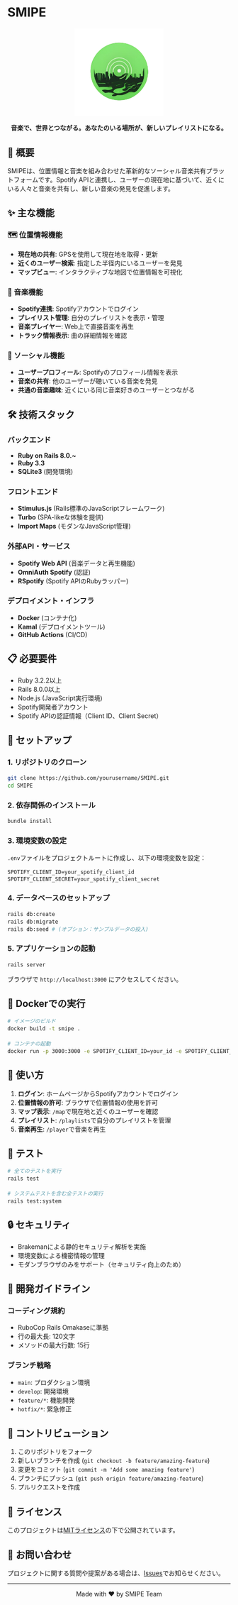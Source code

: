 # SMIPE

<p align="center">
  <img src="app/assets/images/SMIPE_logo.png" alt="SMIPE Logo" width="200"/>
</p>

<p align="center">
  <strong>音楽で、世界とつながる。あなたのいる場所が、新しいプレイリストになる。</strong>
</p>

## 📖 概要

SMIPEは、位置情報と音楽を組み合わせた革新的なソーシャル音楽共有プラットフォームです。Spotify APIと連携し、ユーザーの現在地に基づいて、近くにいる人々と音楽を共有し、新しい音楽の発見を促進します。

## ✨ 主な機能

### 🗺️ 位置情報機能
- **現在地の共有**: GPSを使用して現在地を取得・更新
- **近くのユーザー検索**: 指定した半径内にいるユーザーを発見
- **マップビュー**: インタラクティブな地図で位置情報を可視化

### 🎵 音楽機能
- **Spotify連携**: Spotifyアカウントでログイン
- **プレイリスト管理**: 自分のプレイリストを表示・管理
- **音楽プレイヤー**: Web上で直接音楽を再生
- **トラック情報表示**: 曲の詳細情報を確認

### 👥 ソーシャル機能
- **ユーザープロフィール**: Spotifyのプロフィール情報を表示
- **音楽の共有**: 他のユーザーが聴いている音楽を発見
- **共通の音楽趣味**: 近くにいる同じ音楽好きのユーザーとつながる

## 🛠 技術スタック

### バックエンド
- **Ruby on Rails 8.0.~**
- **Ruby 3.3**
- **SQLite3** (開発環境)

### フロントエンド
- **Stimulus.js** (Rails標準のJavaScriptフレームワーク)
- **Turbo** (SPA-likeな体験を提供)
- **Import Maps** (モダンなJavaScript管理)

### 外部API・サービス
- **Spotify Web API** (音楽データと再生機能)
- **OmniAuth Spotify** (認証)
- **RSpotify** (Spotify APIのRubyラッパー)

### デプロイメント・インフラ
- **Docker** (コンテナ化)
- **Kamal** (デプロイメントツール)
- **GitHub Actions** (CI/CD)

## 📋 必要要件

- Ruby 3.2.2以上
- Rails 8.0.0以上
- Node.js (JavaScript実行環境)
- Spotify開発者アカウント
- Spotify APIの認証情報（Client ID、Client Secret）

## 🚀 セットアップ

### 1. リポジトリのクローン

```bash
git clone https://github.com/yourusername/SMIPE.git
cd SMIPE
```

### 2. 依存関係のインストール

```bash
bundle install
```

### 3. 環境変数の設定

`.env`ファイルをプロジェクトルートに作成し、以下の環境変数を設定：

```env
SPOTIFY_CLIENT_ID=your_spotify_client_id
SPOTIFY_CLIENT_SECRET=your_spotify_client_secret
```

### 4. データベースのセットアップ

```bash
rails db:create
rails db:migrate
rails db:seed # (オプション：サンプルデータの投入)
```

### 5. アプリケーションの起動

```bash
rails server
```

ブラウザで `http://localhost:3000` にアクセスしてください。

## 🐳 Dockerでの実行

```bash
# イメージのビルド
docker build -t smipe .

# コンテナの起動
docker run -p 3000:3000 -e SPOTIFY_CLIENT_ID=your_id -e SPOTIFY_CLIENT_SECRET=your_secret smipe
```

## 📱 使い方

1. **ログイン**: ホームページからSpotifyアカウントでログイン
2. **位置情報の許可**: ブラウザで位置情報の使用を許可
3. **マップ表示**: `/map`で現在地と近くのユーザーを確認
4. **プレイリスト**: `/playlists`で自分のプレイリストを管理
5. **音楽再生**: `/player`で音楽を再生

## 🧪 テスト

```bash
# 全てのテストを実行
rails test

# システムテストを含む全テストの実行
rails test:system
```

## 🔒 セキュリティ

- Brakemanによる静的セキュリティ解析を実施
- 環境変数による機密情報の管理
- モダンブラウザのみをサポート（セキュリティ向上のため）

## 📝 開発ガイドライン

### コーディング規約
- RuboCop Rails Omakaseに準拠
- 行の最大長: 120文字
- メソッドの最大行数: 15行

### ブランチ戦略
- `main`: プロダクション環境
- `develop`: 開発環境
- `feature/*`: 機能開発
- `hotfix/*`: 緊急修正

## 🤝 コントリビューション

1. このリポジトリをフォーク
2. 新しいブランチを作成 (`git checkout -b feature/amazing-feature`)
3. 変更をコミット (`git commit -m 'Add some amazing feature'`)
4. ブランチにプッシュ (`git push origin feature/amazing-feature`)
5. プルリクエストを作成

## 📄 ライセンス

このプロジェクトは[MITライセンス](LICENSE)の下で公開されています。

## 📧 お問い合わせ

プロジェクトに関する質問や提案がある場合は、[Issues](https://github.com/yourusername/SMIPE/issues)でお知らせください。

---

<p align="center">
  Made with ❤️ by SMIPE Team
</p>
